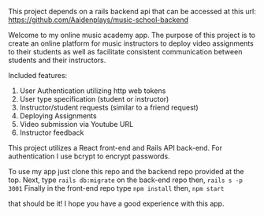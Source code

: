 This project depends on a rails backend api that can be accessed at this url: https://github.com/Aaidenplays/music-school-backend

Welcome to my online music academy app. The purpose of this project is to create an online platform for music instructors to deploy video assignments to their students as well as facilitate consistent communication between students and their instructors.

Included features:
  1. User Authentication utilizing http web tokens
  2. User type specification (student or instructor)
  3. Instructor/student requests (similar to a friend request)
  4. Deploying Assignments
  5. Video submission via Youtube URL
  6. Instructor feedback
  
  This project utilizes a React front-end and Rails API back-end. 
  For authentication I use bcrypt to encrypt passwords.
  
  To use my app just clone this repo and the backend repo provided at the top. 
  Next, type `rails db:migrate` on the back-end repo then, `rails s -p 3001`
  Finally in the front-end repo type `npm install` then, `npm start`
  
  that should be it! I hope you have a good experience with this app.
